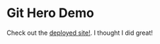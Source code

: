 # Git Hero Demo

Check out the [deployed site!](https://idyllic-puffpuff-446e13.netlify.app/). I thought I did great!
